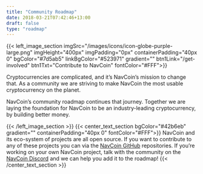 ```yaml
---
title: "Community Roadmap"
date: 2018-03-21T07:42:46+13:00
draft: false
type: "roadmap"
---
```

{{< left_image_section
    imgSrc="/images/icons/icon-globe-purple-large.png"
    imgHeight="400px"
    imgPadding="0px"
    containerPadding="40px 0"
    bgColor="#7d5ab5"
    linkBgColor="#523971"
    gradient=""
    btn1Link="/get-involved"
    btn1Txt="Contribute to NavCoin"
    fontColor="#FFF">}}
	<body class="roadmap-row"> 
    <p>Cryptocurrencies are complicated, and it’s NavCoin’s mission to change that. As a community we are striving to make NavCoin the most usable cryptocurrency on the planet.</p>
    <p>NavCoin’s community roadmap continues that journey. Together we are laying the foundation for NavCoin to be an industry-leading cryptocurrency, by building better money.</p>
{{< /left_image_section >}}
{{< center_text_section
    bgColor="#42b6eb"
    gradient=""
    containerPadding="40px 0"
    fontColor="#FFF">}}
    <span>NavCoin and its eco-system of projects are all open source. If you want to contribute to any of these projects you can via the <a href="https://github.com/NAVCoin" target="e">NavCoin GitHub</a> repositories. If you’re working on your own NavCoin project, talk with the community on the <a href="https://discord.gg/y4Vu9jw" target="e">NavCoin Discord</a> and we can help you add it to the&nbsp;roadmap!</span>
{{< /center_text_section >}}
